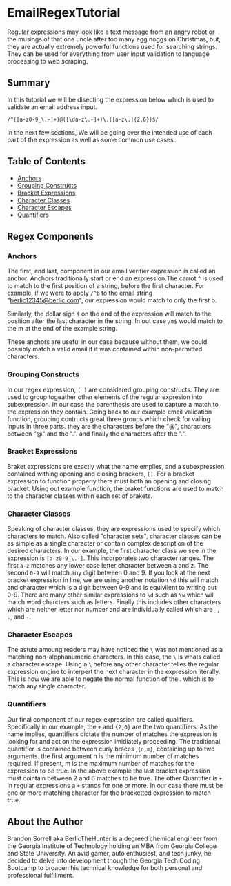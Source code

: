 # EmailRegexTutorial

Regular expressions may look like a text message from an angry robot or the musings of that one uncle after too many egg noggs on Christmas, but, they are actually extremely powerful functions used for searching strings. They can be used for everything from user input validation to language processing to web scraping.

## Summary

In this tutorial we will be disecting the expression below which is used to validate an email address input.
    
    /^([a-z0-9_\.-]+)@([\da-z\.-]+)\.([a-z\.]{2,6})$/

In the next few sections, We will be going over the intended use of each part of the expression as well as some common use cases. 
    

## Table of Contents

- [Anchors](#anchors)
- [Grouping Constructs](#grouping-constructs)
- [Bracket Expressions](#bracket-expressions)
- [Character Classes](#character-classes)
- [Character Escapes](#character-escapes)
- [Quantifiers](#quantifiers)


## Regex Components

### Anchors
The first, and last, component in our email verifier expression is called an anchor. Anchors traditionally start or end an expression.The carrot `^` is used to match to the first position of a string, before the first character. For example, if we were to apply `/^b` to the email string "berlic12345@berlic.com", our expression would match to only the first b.

Similarly, the dollar sign `$` on the end of the expression will match to the position after the last character in the string. In out case `/m$` would match to the m at the end of the  example string. 

These anchors are useful in our case because without them, we could possibly match a valid email if it was contained within non-permitted characters.

### Grouping Constructs
In our regex expression, `( )` are considered grouping constructs. They are used to group togeather other elements of the regular expresion into subexpression. In our case the parenthesis are used to capture a match to  the expression they contain. Going back to our example email validation function, grouping contructs great three groups which check for valiing inputs in three parts. they are the characters before the "@", characters between "@" and the ".". and finally the characters after the ".". 

### Bracket Expressions
Braket expressions are exactly what the name emplies, and a subexpression contained withing opening and closing brackers, `[]`. For a bracket expression to function properly there must both an opening and closing bracket. 
Using out example function, the braket functions are used to match to the character classes within each set of brakets.

### Character Classes
Speaking of character classes, they are expressions used to specify which characters to match.  Also called "character sets", character classes can be as simple as a single character or contain complex description of the desired characters. In our example, the first character class we see in the expression is `[a-z0-9_\.-]`. This incorporates two character ranges. The first `a-z` matches any lower case letter character between a and z. The second `0-9` will match any digit between 0 and 9.  If you look at the next bracket expression in line, we are using another notation `\d`  this will match and character which is a digit between 0-9 and is equivilent to writing out 0-9.  There are many other similar expressions to  `\d` such as `\w` which will match word charcters such as letters. Finally this includes other characters which are neither letter nor number and are individually called which are `_`, `.`, and `-`.

### Character Escapes
The astute amoung readers may have noticed the `\` was not mentioned as a matching non-alpphanumeric characters. In this case, the `\` is whats called a character escape. Using a `\` before any other character telles the regular expression engine to interpert the next character in the expression literally. This is how we are able to negate the normal function of the . which is to match any single character. 

### Quantifiers
Our final component of our regex expression are called qualifiers. Specifically in our example, the `+` and `{2,6}` are the two quantifiers. As the name implies, quantifiers dictate the number of matches the expression is looking for and act on the expression imidiately proceeding. The traditional quantifier is contained between curly braces ,`{n,m}`, containing up to two arguments. the first argument n is the minimum number of matches required. If present, m is the maximum number of matches for the expression to be true. In the above example the last bracket expression must cointain between 2 and 6 matches to be true. The other Quantifier is `+`. In regular expressions a `+` stands for one or more. In our case there must be one or more matching character for the bracketted expression to match true.


## About the Author

Brandon Sorrell aka BerlicTheHunter is a degreed chemical engineer from the Georgia Institute of Technology holding an MBA from Georgia College and State University. An avid gamer, auto enthusiest, and tech junky, he decided to delve into development though the Georgia Tech Coding Bootcamp to broaden his technical knowledge for both personal and professional fulfillment.  
